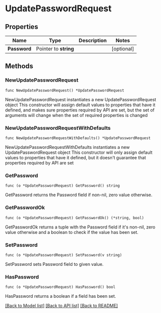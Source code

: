 # UpdatePasswordRequest

## Properties

Name | Type | Description | Notes
------------ | ------------- | ------------- | -------------
**Password** | Pointer to **string** |  | [optional] 

## Methods

### NewUpdatePasswordRequest

`func NewUpdatePasswordRequest() *UpdatePasswordRequest`

NewUpdatePasswordRequest instantiates a new UpdatePasswordRequest object
This constructor will assign default values to properties that have it defined,
and makes sure properties required by API are set, but the set of arguments
will change when the set of required properties is changed

### NewUpdatePasswordRequestWithDefaults

`func NewUpdatePasswordRequestWithDefaults() *UpdatePasswordRequest`

NewUpdatePasswordRequestWithDefaults instantiates a new UpdatePasswordRequest object
This constructor will only assign default values to properties that have it defined,
but it doesn't guarantee that properties required by API are set

### GetPassword

`func (o *UpdatePasswordRequest) GetPassword() string`

GetPassword returns the Password field if non-nil, zero value otherwise.

### GetPasswordOk

`func (o *UpdatePasswordRequest) GetPasswordOk() (*string, bool)`

GetPasswordOk returns a tuple with the Password field if it's non-nil, zero value otherwise
and a boolean to check if the value has been set.

### SetPassword

`func (o *UpdatePasswordRequest) SetPassword(v string)`

SetPassword sets Password field to given value.

### HasPassword

`func (o *UpdatePasswordRequest) HasPassword() bool`

HasPassword returns a boolean if a field has been set.


[[Back to Model list]](../README.md#documentation-for-models) [[Back to API list]](../README.md#documentation-for-api-endpoints) [[Back to README]](../README.md)


